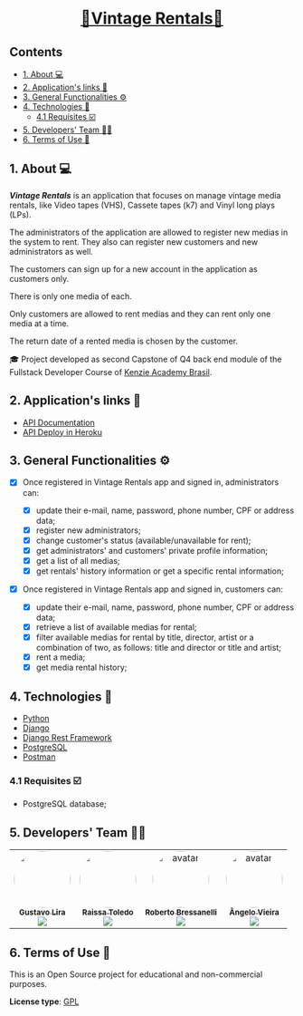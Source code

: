<h1 align="center"> <a href="#" alt="vintage rentals">📼Vintage Rentals📼</a> </h1>
 
<h2>Contents</h2>

- [1. About 💻](#1-about-)
- [2. Application's links 🔗](#2-applications-links-)
- [3. General Functionalities ⚙️](#3-general-functionalities-️)
- [4. Technologies 🧰](#4-technologies-)
  - [4.1 Requisites ☑️](#41-requisites-️)
- [5. Developers' Team 🧑‍💻](#5-developers-team-)
- [6. Terms of Use 📜](#6-terms-of-use-)

<a name="about"></a>

## 1. About 💻

**_Vintage Rentals_** is an application that focuses on manage vintage media rentals, like Video tapes (VHS), Cassete tapes (k7) and Vinyl long plays (LPs).

The administrators of the application are allowed to register new medias in the system to rent. They also can register new customers and new administrators as well.

The customers can sign up for a new account in the application as customers only.

There is only one media of each.

Only customers are allowed to rent medias and they can rent only one media at a time.

The return date of a rented media is chosen by the customer.

🎓 Project developed as second Capstone of Q4 back end module of the Fullstack Developer Course of [Kenzie Academy Brasil](https://kenzie.com.br/v2/).

<a name="links"></a>

## 2. Application's links 🔗

- <a name="API documentation" href="https://documenter.getpostman.com/view/19787362/Uz5CNeSX" target="_blank">API Documentation</a>
- <a name="API deploy in Heroku" href="https://vintage-rentals-app.herokuapp.com/" target="_blank">API Deploy in Heroku</a>

## 3. General Functionalities ⚙️

- [x] Once registered in Vintage Rentals app and signed in, administrators can:

  - [x] update their e-mail, name, password, phone number, CPF or address data;
  - [x] register new administrators;
  - [x] change customer's status (available/unavailable for rent);
  - [x] get administrators' and customers' private profile information;
  - [x] get a list of all medias;
  - [x] get rentals' history information or get a specific rental information;

- [x] Once registered in Vintage Rentals app and signed in, customers can:

  - [x] update their e-mail, name, password, phone number, CPF or address data;
  - [x] retrieve a list of available medias for rental;
  - [x] filter available medias for rental by title, director, artist or a combination of two, as follows: title and director or title and artist;
  - [x] rent a media;
  - [x] get media rental history;

<a name="technologies"></a>

## 4. Technologies 🧰

- <a name="Python" href="https://www.python.org/" target="_blank">Python</a>
- <a name="Django" href="https://www.djangoproject.com/" target="_blank">Django</a>
- <a name="DjangoRestFramework" href="https://www.django-rest-framework.org/" target="_blank">Django Rest Framework</a>
- <a name="postgreSQL" href="https://www.postgresql.org/docs/" target="_blank">PostgreSQL</a>
- <a name="postman" href="https://www.postman.com/" target="_blank">Postman</a>

<a name="requisites"></a>

### 4.1 Requisites ☑️

- PostgreSQL database;

<a name="teamdev"></a>

## 5. Developers' Team 🧑‍💻

<table>
  <tr>
    <td align="center"><a href="https://github.com/gustavolira8813" title="GitHub"><img style="border-radius: 50%;" src="https://avatars.githubusercontent.com/u/85327159?v=4" width="100px;" alt=""/><br /><sub><b>Gustavo Lira</b></sub></a><br /><a href="https://www.linkedin.com/in/gustavo-lira-ribeiro-gomes/" title="Linkedin"><img src="https://img.shields.io/badge/LinkedIn-%230077B5.svg?&style=flat-square&logo=linkedin&logoColor=white"></a></td>    
    <td align="center"><a href="https://github.com/raissalst" title="GitHub"><img style="border-radius: 50%;" src="https://avatars.githubusercontent.com/u/85745938?v=4" width="100px;" alt=""/><br /><sub><b>Raissa Toledo</b></sub></a><br /><a href="https://www.linkedin.com/in/raissalstoledo/" title="Linkedin"><img src="https://img.shields.io/badge/LinkedIn-%230077B5.svg?&style=flat-square&logo=linkedin&logoColor=white"></a></td>
    <td align="center"><a href="https://github.com/rbressanelli" title="GitHub"><img style="border-radius: 50%;" src="https://avatars.githubusercontent.com/u/79763201?s=96&v=4" alt="avatar" width="100px;" alt=""/><br /><sub><b>Roberto Bressanelli</b></sub></a><br /><a href="https://www.linkedin.com/in/robertobressanelli/" title="Linkedin"><img src="https://img.shields.io/badge/LinkedIn-%230077B5.svg?&style=flat-square&logo=linkedin&logoColor=white"></a></td>
    <td align="center"><a href="https://github.com/rbressanelli" title="GitHub"><img style="border-radius: 50%;" src="https://avatars.githubusercontent.com/u/85689579?v=4" alt="avatar" width="100px;" alt=""/><br /><sub><b>Ângelo Vieira</b></sub></a><br /><a href="https://www.linkedin.com/in/%C3%A2ngelo-kaleu-vieira/" title="Linkedin"><img src="https://img.shields.io/badge/LinkedIn-%230077B5.svg?&style=flat-square&logo=linkedin&logoColor=white"></a></td>

  </tr>
</table>

<a name="terms"></a>

## 6. Terms of Use 📜

This is an Open Source project for educational and non-commercial purposes.

**License type**: <a name="gpl" href="https://www.gnu.org/licenses/gpl-3.0.en.html" target="_blank">GPL</a>
